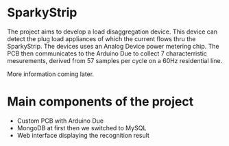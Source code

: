 # SparkyStrip
The project aims to develop a load disaggregation device. This device can detect the plug load appliances of which the current flows thru the SparkyStrip. The devices uses an Analog Device power metering chip. The PCB then communicates to the Arduino Due to collect 7 characterristic mesurements, derived from 57 samples per cycle on a 60Hz residential line. 

More information coming later. 

# Main components of the project
- Custom PCB with Arduino Due
- MongoDB at first then we switched to MySQL
- Web interface displaying the recognition result
